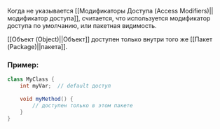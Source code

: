 
Когда не указывается [[Модификаторы Доступа (Access Modifiers)||модификатор доступа]], считается, что используется модификатор доступа по умолчанию, или пакетная видимость.

[[Объект (Object)||Объект]] доступен только внутри того же [[Пакет (Package)||пакета]].

### Пример:

```java
class MyClass {
    int myVar;  // default доступ
    
    void myMethod() {
        // доступен только в этом пакете
    }
}
```

  